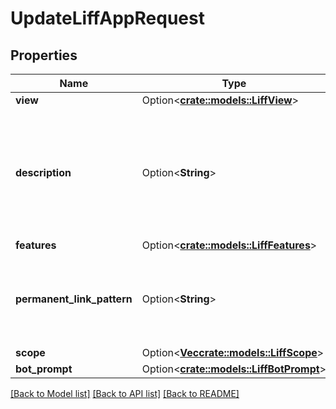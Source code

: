 # UpdateLiffAppRequest

## Properties

Name | Type | Description | Notes
------------ | ------------- | ------------- | -------------
**view** | Option<[**crate::models::LiffView**](LiffView.md)> |  | [optional]
**description** | Option<**String**> | Name of the LIFF app.  The LIFF app name can't include \"LINE\" or similar strings, or inappropriate strings.  | [optional]
**features** | Option<[**crate::models::LiffFeatures**](LiffFeatures.md)> |  | [optional]
**permanent_link_pattern** | Option<**String**> | How additional information in LIFF URLs is handled. Specify `concat`.  | [optional]
**scope** | Option<[**Vec<crate::models::LiffScope>**](LiffScope.md)> |  | [optional]
**bot_prompt** | Option<[**crate::models::LiffBotPrompt**](LiffBotPrompt.md)> |  | [optional]

[[Back to Model list]](../README.md#documentation-for-models) [[Back to API list]](../README.md#documentation-for-api-endpoints) [[Back to README]](../README.md)


